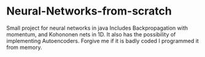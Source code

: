 # Neural-Networks-from-scratch
Small project for neural networks in java 
Includes Backpropagation with momentum, and Kohononen nets in 1D. It also has the possibility of implementing Autoencoders.
Forgive me if it is badly coded I programmed  it from memory.
